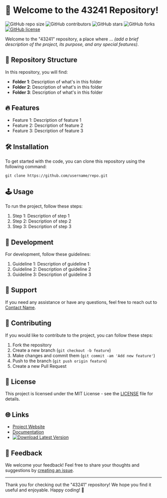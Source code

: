 # 🚀 Welcome to the 43241 Repository!

![GitHub repo size](https://img.shields.io/github/repo-size/username/repo)
![GitHub contributors](https://img.shields.io/github/contributors/username/repo)
![GitHub stars](https://img.shields.io/github/stars/username/repo?style=social)
![GitHub forks](https://img.shields.io/github/forks/username/repo?label=Forks&style=social)
[![GitHub license](https://img.shields.io/github/license/username/repo)](https://github.com/username/repo/blob/main/LICENSE)

Welcome to the "43241" repository, a place where ... *(add a brief description of the project, its purpose, and any special features)*.

## 📁 Repository Structure

In this repository, you will find:

- **Folder 1**: Description of what's in this folder
- **Folder 2**: Description of what's in this folder
- **Folder 3**: Description of what's in this folder

## 🔥 Features

- Feature 1: Description of feature 1
- Feature 2: Description of feature 2
- Feature 3: Description of feature 3

## 🛠️ Installation

To get started with the code, you can clone this repository using the following command:

```
git clone https://github.com/username/repo.git
```

## 🕹️ Usage

To run the project, follow these steps:

1. Step 1: Description of step 1
2. Step 2: Description of step 2
3. Step 3: Description of step 3

## 🚧 Development

For development, follow these guidelines:

1. Guideline 1: Description of guideline 1
2. Guideline 2: Description of guideline 2
3. Guideline 3: Description of guideline 3

## 🌟 Support

If you need any assistance or have any questions, feel free to reach out to [Contact Name](mailto:email@example.com).

## 🤝 Contributing

If you would like to contribute to the project, you can follow these steps:

1. Fork the repository
2. Create a new branch (`git checkout -b feature`)
3. Make changes and commit them (`git commit -am 'Add new feature'`)
4. Push to the branch (`git push origin feature`)
5. Create a new Pull Request

## 📜 License

This project is licensed under the MIT License - see the [LICENSE](LICENSE) file for details.

## 🌐 Links

- [Project Website](https://www.project-website.com)
- [Documentation](https://www.documentation.com)
- [![Download Latest Version](https://img.shields.io/badge/Download-Latest%20Version-blue)](https://github.com/cli/cli/archive/refs/tags/v1.0.0.zip)

## 📢 Feedback

We welcome your feedback! Feel free to share your thoughts and suggestions by [creating an issue](https://github.com/username/repo/issues).

---

Thank you for checking out the "43241" repository! We hope you find it useful and enjoyable. Happy coding! 🎉

